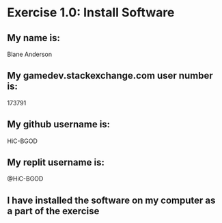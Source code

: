 
# Exercise 1.0: Install Software

## My name is:
Blane Anderson

## My gamedev.stackexchange.com user number is:
173791

## My github username is:
HiC-BGOD

## My replit username is:
@HiC-BGOD

## I have installed the software on my computer as a part of the exercise

